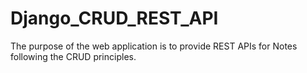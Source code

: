 # Django_CRUD_REST_API
The purpose of the web application is to provide REST APIs for Notes following the CRUD principles.
